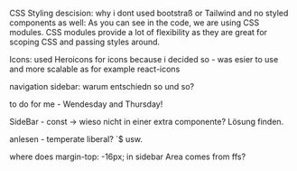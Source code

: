 CSS Styling descision:
why i dont used bootstraß or Tailwind and no styled components as well:
As you can see in the code, we are using CSS modules. CSS modules provide a lot of flexibility as they are great for scoping CSS and passing styles around.

Icons:
used Heroicons for icons because i decided so - was esier to use and more scalable as for example react-icons

navigation sidebar: warum entschiedn so und so?

to do for me - Wendesday and Thursday!

SideBar - const -> wieso nicht in einer extra componente? Lösung finden.

anlesen - temperate liberal? `$ usw.

where does margin-top: -16px; in sidebar Area comes from ffs?
